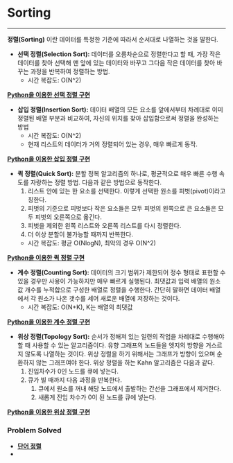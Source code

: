# Sorting

------------
**정렬(Sorting)** 이란 데이터를 특정한 기준에 따라서 순서대로 나열하는 것을 말한다.

- **선택 정렬(Selection Sort):** 데이터를 오름차순으로 정렬한다고 할 때, 가장 작은 데이터를 찾아 선택해 맨 앞에 있는 데이터와 바꾸고 
    그다음 작은 데이터를 찾아 바꾸는 과정을 반복하여 정렬하는 방법.
  - 시간 복잡도: O(N^2)

[**Python을 이용한 선택 정렬 구현**](https://github.com/ChanghyunRyu/Python_CodingTest_note/blob/main/sorting/sort/selection_sort.py)

- **삽입 정렬(Insertion Sort):** 데이터 배열의 모든 요소를 앞에서부터 차례대로 이미 정렬된 배열 부분과 비교하여,
    자신의 위치를 찾아 삽입함으로써 정렬을 완성하는 방법
  - 시간 복잡도: O(N^2)
  - 현재 리스트의 데이터가 거의 정렬되어 있는 경우, 매우 빠르게 동작.


[**Python을 이용한 삽입 정렬 구현**](https://github.com/ChanghyunRyu/Python_CodingTest_note/blob/main/sorting/sort/count_sort.py)

- **퀵 정렬(Quick Sort):** 분할 정복 알고리즘의 하나로, 평균적으로 매우 빠른 수행 속도를 자랑하는 정렬 방법. 다음과 같은 방법으로 동작한다.  
  1. 리스트 안에 있는 한 요소를 선택한다. 이렇게 선택한 원소를 피벗(pivot)이라고 칭한다.
  2. 피벗의 기준으로 피벗보다 작은 요소들은 모두 피벗의 왼쪽으로 큰 요소들은 모두 피벗의 오른쪽으로 옮긴다.
  3. 피벗을 제외한 왼쪽 리스트와 오른쪽 리스트를 다시 정렬한다.
  4. 더 이상 분할이 불가능할 때까지 반복한다.
  - 시간 복잡도: 평균 O(NlogN), 최악의 경우 O(N^2)

[**Python을 이용한 퀵 정렬 구현**](https://github.com/ChanghyunRyu/Python_CodingTest_note/blob/main/sorting/sort/quick_sort_2.py)

- **계수 정렬(Counting Sort):** 데이터의 크기 범위가 제한되어 정수 형태로 표현할 수 있을 경우만 사용이 가능하지만 
매우 빠르게 실행된다. 최댓값과 입력 배열의 원소 값 개수를 누적합으로 구성한 배열로 정렬을 수행한다. 
간단히 말하면 데이터 배열에서 각 원소가 나온 갯수를 세어 새로운 배열에 저장하는 것이다.
  - 시간 복잡도: O(N+K), K는 배열의 최댓값


[**Python을 이용한 계수 정렬 구현**](https://github.com/ChanghyunRyu/Python_CodingTest_note/blob/main/sorting/sort/count_sort.py)

- **위상 정렬(Topology Sort):** 순서가 정해져 있는 일련의 작업을 차례대로 수행해야 할 때 사용할 수 있는 알고리즘이다. 유향 그래프의 노드들을 엣지의 방향을 거스르지 않도록 나열하는 것이다. 
위상 정렬을 하기 위해서는 그래프가 방향이 있으며 순환하지 않는 그래프여야 한다. 위상 정렬을 하는 Kahn 알고리즘은 다음과 같다.
  1. 진입차수가 0인 노드를 큐에 넣는다.
  2. 큐가 빌 때까지 다음 과정을 반복한다.
     1. 큐에서 원소를 꺼내 해당 노드에서 출발하는 간선을 그래프에서 제거한다.
     2. 새롭게 진입 차수가 0이 된 노드를 큐에 넣는다.

[**Python을 이용한 위상 정렬 구현**](https://github.com/ChanghyunRyu/Python_CodingTest_note/blob/main/sorting/sort/topology_sort.py)

### Problem Solved

- [**단어 정렬**](https://github.com/ChanghyunRyu/Python_CodingTest_note/tree/main/sorting/1181_word_sorting)
- 
